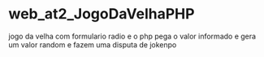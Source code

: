 # web_at2_JogoDaVelhaPHP
jogo da velha com formulario radio e o php pega o valor informado e gera um valor random e fazem uma disputa de jokenpo
